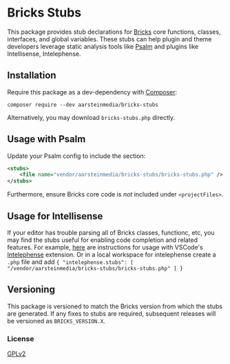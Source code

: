 # Bricks Stubs

This package provides stub declarations for [Bricks](https://bricksbuilder.io/) core functions, classes, interfaces, and global variables.  These stubs can help plugin and theme developers leverage static analysis tools like [Psalm](https://getpsalm.org/) and plugins like Intellisense, Intelephense.

## Installation

Require this package as a dev-dependency with [Composer](https://getcomposer.org):

```
composer require --dev aarsteinmedia/bricks-stubs
```

Alternatively, you may download `bricks-stubs.php` directly.

## Usage with Psalm

Update your Psalm config to include the section:

```xml
<stubs>
    <file name="vendor/aarsteinmedia/bricks-stubs/bricks-stubs.php" />
</stubs>
```

Furthermore, ensure Bricks core code is _not_ included under `<projectFiles>`.

## Usage for Intellisense

If your editor has trouble parsing all of Bricks classes, functionc, etc, you may find the stubs useful for enabling code completion and related features.  For example, [here](https://github.com/bmewburn/vscode-intelephense/issues/113) are instructions for usage with VSCode's [Intelephense](https://marketplace.visualstudio.com/items?itemName=bmewburn.vscode-intelephense-client) extension. Or in a local workspace for intelephense create a ```.php``` file and add 
``{
    "intelephense.stubs": [
    "/vendor/aarsteinmedia/bricks-stubs/bricks-stubs.php"
  ]
}``

## Versioning

This package is versioned to match the Bricks version from which the stubs are generated.  If any fixes to stubs are required, subsequent releases will be versioned as `BRICKS_VERSION.X`.

### License
[GPLv2](LICENSE)